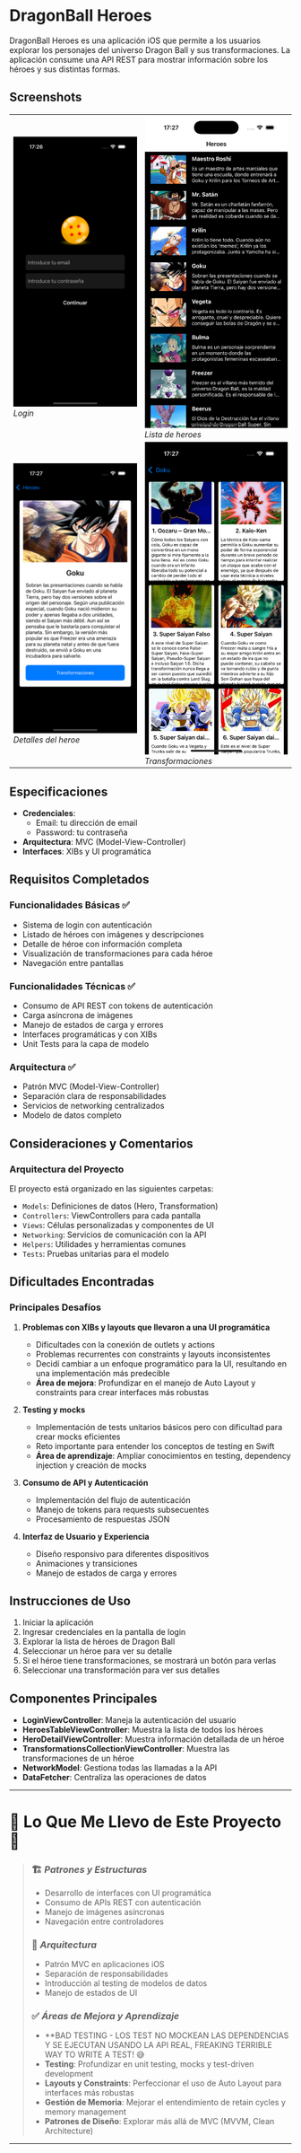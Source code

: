 # DragonBall Heroes
DragonBall Heroes es una aplicación iOS que permite a los usuarios explorar los personajes del universo Dragon Ball y sus transformaciones. La aplicación consume una API REST para mostrar información sobre los héroes y sus distintas formas.

## Screenshots

<table>
  <tr>
    <td><img src="screenshots/login.png" width="400" alt="Login Screen"><br><em>Login</em></td>
    <td><img src="screenshots/heroes.png" width="400" alt="Heroes List"><br><em>Lista de heroes</em></td>
  </tr>
  <tr>
    <td><img src="screenshots/detail.png" width="400" alt="Hero Detail"><br><em>Detalles del heroe</em></td>
    <td><img src="screenshots/transformations.png" width="400" alt="Transformations"><br><em>Transformaciones</em></td>
  </tr>
</table>

## Especificaciones
- **Credenciales**:
  - Email: tu dirección de email
  - Password: tu contraseña
- **Arquitectura**: MVC (Model-View-Controller)
- **Interfaces**: XIBs y UI programática

## Requisitos Completados
### Funcionalidades Básicas ✅
- Sistema de login con autenticación
- Listado de héroes con imágenes y descripciones
- Detalle de héroe con información completa
- Visualización de transformaciones para cada héroe
- Navegación entre pantallas

### Funcionalidades Técnicas ✅
- Consumo de API REST con tokens de autenticación
- Carga asíncrona de imágenes
- Manejo de estados de carga y errores
- Interfaces programáticas y con XIBs
- Unit Tests para la capa de modelo

### Arquitectura ✅
- Patrón MVC (Model-View-Controller)
- Separación clara de responsabilidades
- Servicios de networking centralizados
- Modelo de datos completo

## Consideraciones y Comentarios
### Arquitectura del Proyecto
El proyecto está organizado en las siguientes carpetas:
- `Models`: Definiciones de datos (Hero, Transformation)
- `Controllers`: ViewControllers para cada pantalla
- `Views`: Células personalizadas y componentes de UI
- `Networking`: Servicios de comunicación con la API
- `Helpers`: Utilidades y herramientas comunes
- `Tests`: Pruebas unitarias para el modelo

## Dificultades Encontradas
### Principales Desafíos
1. **Problemas con XIBs y layouts que llevaron a una UI programática**
   - Dificultades con la conexión de outlets y actions
   - Problemas recurrentes con constraints y layouts inconsistentes
   - Decidí cambiar a un enfoque programático para la UI, resultando en una implementación más predecible
   - **Área de mejora**: Profundizar en el manejo de Auto Layout y constraints para crear interfaces más robustas

2. **Testing y mocks**
   - Implementación de tests unitarios básicos pero con dificultad para crear mocks eficientes
   - Reto importante para entender los conceptos de testing en Swift
   - **Área de aprendizaje**: Ampliar conocimientos en testing, dependency injection y creación de mocks

3. **Consumo de API y Autenticación**
   - Implementación del flujo de autenticación
   - Manejo de tokens para requests subsecuentes
   - Procesamiento de respuestas JSON

4. **Interfaz de Usuario y Experiencia**
   - Diseño responsivo para diferentes dispositivos
   - Animaciones y transiciones
   - Manejo de estados de carga y errores

## Instrucciones de Uso
1. Iniciar la aplicación
2. Ingresar credenciales en la pantalla de login
3. Explorar la lista de héroes de Dragon Ball
4. Seleccionar un héroe para ver su detalle
5. Si el héroe tiene transformaciones, se mostrará un botón para verlas
6. Seleccionar una transformación para ver sus detalles

## Componentes Principales
- **LoginViewController**: Maneja la autenticación del usuario
- **HeroesTableViewController**: Muestra la lista de todos los héroes
- **HeroDetailViewController**: Muestra información detallada de un héroe
- **TransformationsCollectionViewController**: Muestra las transformaciones de un héroe
- **NetworkModel**: Gestiona todas las llamadas a la API
- **DataFetcher**: Centraliza las operaciones de datos

---
# 🔄 Lo Que Me Llevo de Este Proyecto 🔄
> ### 🏗️ *Patrones y Estructuras*
> - Desarrollo de interfaces con UI programática
> - Consumo de APIs REST con autenticación
> - Manejo de imágenes asíncronas
> - Navegación entre controladores
> 
> ### 📐 *Arquitectura*
> - Patrón MVC en aplicaciones iOS
> - Separación de responsabilidades
> - Introducción al testing de modelos de datos
> - Manejo de estados de UI
> 
> ### ✅ *Áreas de Mejora y Aprendizaje*
> - **BAD TESTING - LOS TEST NO MOCKEAN LAS DEPENDENCIAS Y SE EJECUTAN USANDO LA API REAL, FREAKING TERRIBLE WAY TO WRITE A TEST! 😅
> - **Testing**: Profundizar en unit testing, mocks y test-driven development
> - **Layouts y Constraints**: Perfeccionar el uso de Auto Layout para interfaces más robustas
> - **Gestión de Memoria**: Mejorar el entendimiento de retain cycles y memory management
> - **Patrones de Diseño**: Explorar más allá de MVC (MVVM, Clean Architecture)
---
